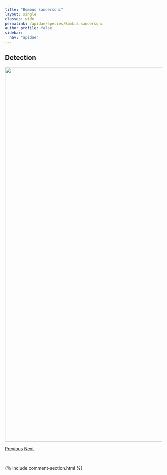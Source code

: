```yaml
---
title: "Bombus sandersoni"
layout: single
classes: wide
permalink: /apidae/species/Bombus sandersoni
author_profile: false
sidebar:
  nav: "apidae"
---
```


<h2>Detection</h2>

<a href="/ANBC/assets/figures/species/Bombus sandersoni/range-map.png">
<img src="/ANBC/assets/figures/species/Bombus sandersoni/range-map.png" height = "1200" width = "800">
</a>

<a href="/profiles/species/Bombus rufocinctus" class="pagination--pager" title="PreviousName">Previous</a> <a href="/profiles/species/Bombus sitkensis" class="pagination--pager" title="NextName">Next</a>

<p>&nbsp;</p>

{% include comment-section.html %}
